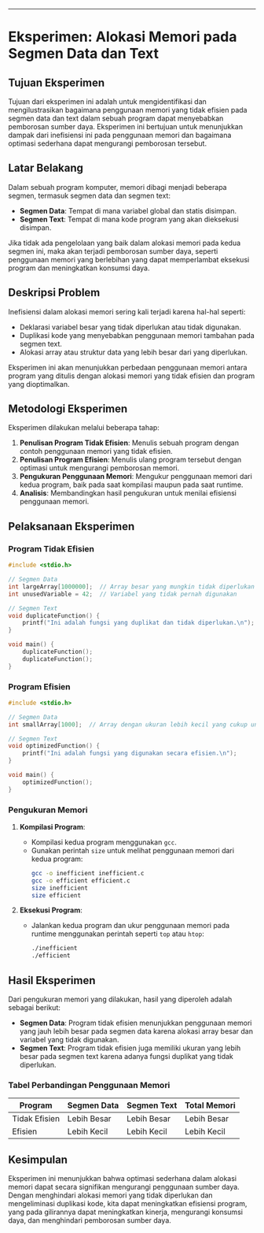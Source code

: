 ---

# Eksperimen: Alokasi Memori pada Segmen Data dan Text

## Tujuan Eksperimen
Tujuan dari eksperimen ini adalah untuk mengidentifikasi dan mengilustrasikan bagaimana penggunaan memori yang tidak efisien pada segmen data dan text dalam sebuah program dapat menyebabkan pemborosan sumber daya. Eksperimen ini bertujuan untuk menunjukkan dampak dari inefisiensi ini pada penggunaan memori dan bagaimana optimasi sederhana dapat mengurangi pemborosan tersebut.

## Latar Belakang
Dalam sebuah program komputer, memori dibagi menjadi beberapa segmen, termasuk segmen data dan segmen text:
- **Segmen Data**: Tempat di mana variabel global dan statis disimpan.
- **Segmen Text**: Tempat di mana kode program yang akan dieksekusi disimpan.

Jika tidak ada pengelolaan yang baik dalam alokasi memori pada kedua segmen ini, maka akan terjadi pemborosan sumber daya, seperti penggunaan memori yang berlebihan yang dapat memperlambat eksekusi program dan meningkatkan konsumsi daya.

## Deskripsi Problem
Inefisiensi dalam alokasi memori sering kali terjadi karena hal-hal seperti:
- Deklarasi variabel besar yang tidak diperlukan atau tidak digunakan.
- Duplikasi kode yang menyebabkan penggunaan memori tambahan pada segmen text.
- Alokasi array atau struktur data yang lebih besar dari yang diperlukan.

Eksperimen ini akan menunjukkan perbedaan penggunaan memori antara program yang ditulis dengan alokasi memori yang tidak efisien dan program yang dioptimalkan.

## Metodologi Eksperimen
Eksperimen dilakukan melalui beberapa tahap:
1. **Penulisan Program Tidak Efisien**: Menulis sebuah program dengan contoh penggunaan memori yang tidak efisien.
2. **Penulisan Program Efisien**: Menulis ulang program tersebut dengan optimasi untuk mengurangi pemborosan memori.
3. **Pengukuran Penggunaan Memori**: Mengukur penggunaan memori dari kedua program, baik pada saat kompilasi maupun pada saat runtime.
4. **Analisis**: Membandingkan hasil pengukuran untuk menilai efisiensi penggunaan memori.

## Pelaksanaan Eksperimen
### Program Tidak Efisien
```c
#include <stdio.h>

// Segmen Data
int largeArray[1000000];  // Array besar yang mungkin tidak diperlukan
int unusedVariable = 42;  // Variabel yang tidak pernah digunakan

// Segmen Text
void duplicateFunction() {
    printf("Ini adalah fungsi yang duplikat dan tidak diperlukan.\n");
}

void main() {
    duplicateFunction();
    duplicateFunction();
}
```

### Program Efisien
```c
#include <stdio.h>

// Segmen Data
int smallArray[1000];  // Array dengan ukuran lebih kecil yang cukup untuk kebutuhan program

// Segmen Text
void optimizedFunction() {
    printf("Ini adalah fungsi yang digunakan secara efisien.\n");
}

void main() {
    optimizedFunction();
}
```

### Pengukuran Memori
1. **Kompilasi Program**:
   - Kompilasi kedua program menggunakan `gcc`.
   - Gunakan perintah `size` untuk melihat penggunaan memori dari kedua program:
     ```bash
     gcc -o inefficient inefficient.c
     gcc -o efficient efficient.c
     size inefficient
     size efficient
     ```

2. **Eksekusi Program**:
   - Jalankan kedua program dan ukur penggunaan memori pada runtime menggunakan perintah seperti `top` atau `htop`:
     ```bash
     ./inefficient
     ./efficient
     ```

## Hasil Eksperimen
Dari pengukuran memori yang dilakukan, hasil yang diperoleh adalah sebagai berikut:
- **Segmen Data**: Program tidak efisien menunjukkan penggunaan memori yang jauh lebih besar pada segmen data karena alokasi array besar dan variabel yang tidak digunakan.
- **Segmen Text**: Program tidak efisien juga memiliki ukuran yang lebih besar pada segmen text karena adanya fungsi duplikat yang tidak diperlukan.

### Tabel Perbandingan Penggunaan Memori
| Program       | Segmen Data | Segmen Text | Total Memori |
|---------------|-------------|-------------|--------------|
| Tidak Efisien | Lebih Besar | Lebih Besar | Lebih Besar  |
| Efisien       | Lebih Kecil | Lebih Kecil | Lebih Kecil  |

## Kesimpulan
Eksperimen ini menunjukkan bahwa optimasi sederhana dalam alokasi memori dapat secara signifikan mengurangi penggunaan sumber daya. Dengan menghindari alokasi memori yang tidak diperlukan dan mengeliminasi duplikasi kode, kita dapat meningkatkan efisiensi program, yang pada gilirannya dapat meningkatkan kinerja, mengurangi konsumsi daya, dan menghindari pemborosan sumber daya.
